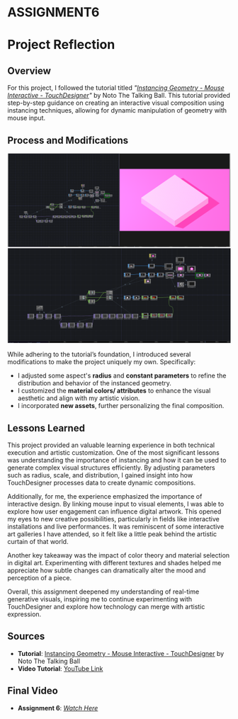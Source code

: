 # ASSIGNMENT6
# Project Reflection

## Overview
For this project, I followed the tutorial titled *"[Instancing Geometry - Mouse Interactive - TouchDesigner](https://derivative.ca/community-post/tutorial/instancing-geometry-mouse-interactive-touchdesigner)"* by Noto The Talking Ball. This tutorial provided step-by-step guidance on creating an interactive visual composition using instancing techniques, allowing for dynamic manipulation of geometry with mouse input.

## Process and Modifications
![Screenshot 1](./A6.1.png)  
![Screenshot 2](./A6.2.png)  

While adhering to the tutorial’s foundation, I introduced several modifications to make the project uniquely my own. Specifically:  
- I adjusted some aspect's **radius** and **constant parameters** to refine the distribution and behavior of the instanced geometry.  
- I customized the **material colors/ attributes** to enhance the visual aesthetic and align with my artistic vision.  
- I incorporated **new assets**, further personalizing the final composition.  

## Lessons Learned
This project provided an valuable learning experience in both technical execution and artistic customization. One of the most significant lessons was understanding the importance of instancing and how it can be used to generate complex visual structures efficiently. By adjusting parameters such as radius, scale, and distribution, I gained insight into how TouchDesigner processes data to create dynamic compositions.

Additionally, for me, the experience emphasized the importance of interactive design. By linking mouse input to visual elements, I was able to explore how user engagement can influence digital artwork. This opened my eyes to new creative possibilities, particularly in fields like interactive installations and live performances. It was reminiscent of some interactive art galleries I have attended, so it felt like a little peak behind the artistic curtain of that world. 

Another key takeaway was the impact of color theory and material selection in digital art. Experimenting with different textures and shades helped me appreciate how subtle changes can dramatically alter the mood and perception of a piece.

Overall, this assignment deepened my understanding of real-time generative visuals, inspiring me to continue experimenting with TouchDesigner and explore how technology can merge with artistic expression.

## Sources
- **Tutorial**: [Instancing Geometry - Mouse Interactive - TouchDesigner](https://derivative.ca/community-post/tutorial/instancing-geometry-mouse-interactive-touchdesigner) by Noto The Talking Ball
- **Video Tutorial**: [YouTube Link](https://www.youtube.com/watch?v=SJZIMGg-thY)  

## Final Video
- **Assignment 6**: *[Watch Here](https://www.youtube.com/watch?v=s-_xYhPwmxI)*  
